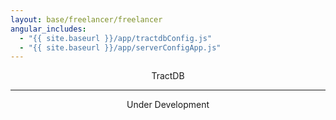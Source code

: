 ```yaml
---
layout: base/freelancer/freelancer
angular_includes:
  - "{{ site.baseurl }}/app/tractdbConfig.js"
  - "{{ site.baseurl }}/app/serverConfigApp.js"
---
```


<!-- Header -->
<header>
  <div class="container">
      <div class="row">
          <div class="col-lg-12">
              <img class="img-responsive" src="{{ site.baseurl }}/base_sample/freelancer/img/profile.png" alt="">
              <div class="intro-text">
                  <span class="name">TractDB</span>
                  <hr class="star-light">
                  <span class="skills">Under Development</span>
              </div>
          </div>
      </div>
  </div>
</header>
